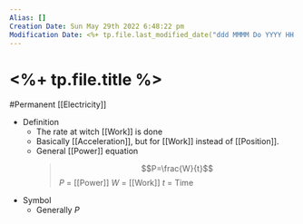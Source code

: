 ```yaml
---
Alias: []
Creation Date: Sun May 29th 2022 6:48:22 pm 
Modification Date: <%+ tp.file.last_modified_date("ddd MMMM Do YYYY HH:mm:ss a") %>
---
```

# <%+ tp.file.title %>
#Permanent [[Electricity]]

- Definition
	- The rate at witch [[Work]] is done
	- Basically [[Acceleration]], but for [[Work]] instead of [[Position]].
	- General [[Power]] equation
	  >$$P=\frac{W}{t}$$
	  > $P$ = [[Power]]
	  > $W$ = [[Work]]
	  > $t$ = Time
- Symbol
	- Generally $P$